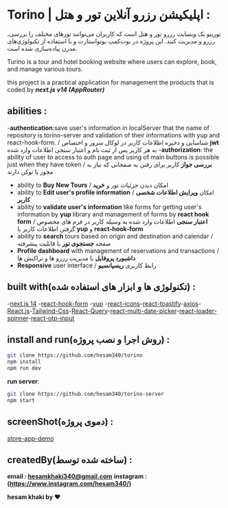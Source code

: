 # Torino | اپلیکیشن رزرو آنلاین تور و هتل :

تورینو یک وبسایت رزرو تور و هتل است که کاربران می‌توانند تورهای مختلف را بررسی، رزرو و مدیریت کنند. این پروژه در بوت‌کمپ بوتواستارت و با استفاده از تکنولوژی‌های مدرن پیاده‌سازی شده است.

Turino is a tour and hotel booking website where users can explore, book, and manage various tours.

this project is a practical application for management the products that is coded by **_next.js v14 (AppRouter)_**

## abilities :

-**authentication**:save user's information in localServer that the name of repository is torino-server and validation of their informations with yup and react-hook-form. / شناسایی و ذخیره اطلاعات کاربر در لوکال سرور و اختصاص **jwt** به هر کاربر پس از ثبت نام و اعتبار سنجی اطلاعات وارد شده
-**authorization**: the ability of user to access to auth page and using of main buttons is possible just when they have token / **بررسی جواز** کاربر برای رفتن به صفحاتی که نیاز به مجوز یا توکن دارند
- ability to **Buy New Tours** / امکان دیدن جزئیات تور و **خرید**
- ability to **Edit user's profile information** / امکان **ویرایش اطلاعات شخصی کاربر**
- ability to **validate user's information** like forms for getting user's information by **yup** library and management of forms by **react hook form** / **اعتبار سنجی** اطلاعات وارد شده به وسیله کاربر در فرم های مخصوص گرفتن اطلاعات کاربر با **yup** و **react-hook-form**
- ability to **search** tours based on origin and destination and calendar / صفحه **جستجوی تور** با قابلیت پیشرفته
- **Profile dashboard** with management of reservations and transactions / **داشبورد پروفایل** با مدیریت رزرو ها و تراکنش ها
- **Responsive** user interface / رابط کاربری **ریسپانسیو**

## built with(تکنولوژی ها و ابزار های استفاده شده) :

-[next.js 14](https://nextjs.org/) -[react-hook-form](https://react-hook-form.com/) -[yup](https://github.com/jquense/yup) -[react-icons](https://react-icons.github.io/react-icons/)-[react-toastify](https://www.npmjs.com/package/react-toastify)-[axios](https://www.axios.com/)-[React.js](https://react.dev/)-[Tailwind-Css](https://tailwindcss.com/)-[React-Query](https://tanstack.com/)-[react-multi-date-picker](https://shahabyazdi.github.io/react-multi-date-picker/)-[react-loader-spinner](https://mhnpd.github.io/react-loader-spinner/)-[react-otp-input](https://github.com/devfolioco/react-otp-input)

## install and run(روش اجرا و نصب پروژه) :

```bash
git clone https://github.com/hesam340/torino
npm install
npm run dev
```

**run server**:

```bash
git clone https://github.com/hesam340/torino-server
npm start
```

## screenShot(دموی پروژه) :

[store-app-demo](./public/images/screenShot.PNG)

## createdBy(ساخته شده توسط) :

**email : hesamkhaki340@gmail.com**
**instagram : (https://www.instagram.com/hesam340/)**

**hesam khaki by ❤️**
